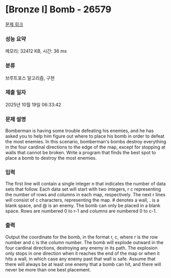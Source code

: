 # [Bronze I] Bomb - 26579 

[문제 링크](https://www.acmicpc.net/problem/26579) 

### 성능 요약

메모리: 32412 KB, 시간: 36 ms

### 분류

브루트포스 알고리즘, 구현

### 제출 일자

2025년 10월 19일 06:33:42

### 문제 설명

<p>Bomberman is having some trouble defeating his enemies, and he has asked you to help him figure out where to place his bomb in order to defeat the most enemies. In this scenario, bomberman's bombs destroy everything in the four cardinal directions to the edge of the map, except for stopping at walls that cannot be broken. Write a program that finds the best spot to place a bomb to destroy the most enemies.</p>

### 입력 

 <p>The first line will contain a single integer n that indicates the number of data sets that follow. Each data set will start with two integers, r c representing the number of rows and columns in each map, respectively. The next r lines will consist of c characters, representing the map. # denotes a wall, . is a blank space, and @ is an enemy. The bomb can only be placed in a blank space. Rows are numbered 0 to r-1 and columns are numbered 0 to c-1.</p>

### 출력 

 <p>Output the coordinate for the bomb, in the format r, c, where r is the row number and c is the column number. The bomb will explode outward in the four cardinal directions, destroying any enemy in its path. The explosion only stops in one direction when it reaches the end of the map or when it hits a wall, in which case any enemy past that wall is safe. Assume that there will always be at least one enemy that a bomb can hit, and there will never be more than one best placement.</p>

